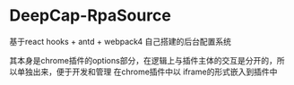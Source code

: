 # DeepCap-RpaSource
基于react hooks + antd + webpack4 自己搭建的后台配置系统

其本身是chrome插件的options部分，在逻辑上与插件主体的交互是分开的，所以单独出来，便于开发和管理
在chrome插件中以 iframe的形式嵌入到插件中

